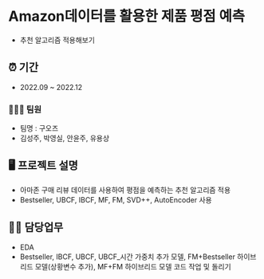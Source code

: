 # Amazon데이터를 활용한 제품 평점 예측
- 추천 알고리즘 적용해보기

## ⏰ 기간
- 2022.09 ~ 2022.12
### 🧑‍🤝‍🧑 팀원
- 팀명 : 구오즈
- 김성주, 박영실, 안윤주, 유용상

## 🖥️ 프로젝트 설명
- 아마존 구매 리뷰 데이터를 사용하여 평점을 예측하는 추천 알고리즘 적용
- Bestseller, UBCF, IBCF, MF, FM, SVD++, AutoEncoder 사용

## 👩‍💻 담당업무
- EDA
- Bestseller, IBCF, UBCF, UBCF_시간 가중치 추가 모델, FM+Bestseller 하이브리드 모델(상황변수 추가), MF+FM 하이브리드 모델 코드 작업 및 돌리기
